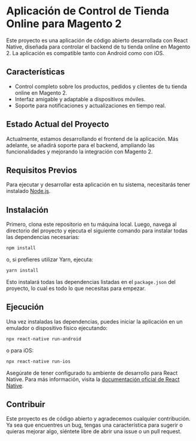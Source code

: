 # Aplicación de Control de Tienda Online para Magento 2

Este proyecto es una aplicación de código abierto desarrollada con React Native, diseñada para controlar el backend de tu tienda online en Magento 2. La aplicación es compatible tanto con Android como con iOS.

## Características

- Control completo sobre los productos, pedidos y clientes de tu tienda online en Magento 2.
- Interfaz amigable y adaptable a dispositivos móviles.
- Soporte para notificaciones y actualizaciones en tiempo real.

## Estado Actual del Proyecto

Actualmente, estamos desarrollando el frontend de la aplicación. Más adelante, se añadirá soporte para el backend, ampliando las funcionalidades y mejorando la integración con Magento 2.

## Requisitos Previos

Para ejecutar y desarrollar esta aplicación en tu sistema, necesitarás tener instalado [Node.js](https://nodejs.org/).

## Instalación

Primero, clona este repositorio en tu máquina local. Luego, navega al directorio del proyecto y ejecuta el siguiente comando para instalar todas las dependencias necesarias:

```bash
npm install
```

o, si prefieres utilizar Yarn, ejecuta:

```bash
yarn install
```

Esto instalará todas las dependencias listadas en el `package.json` del proyecto, lo cual es todo lo que necesitas para empezar.

## Ejecución

Una vez instaladas las dependencias, puedes iniciar la aplicación en un emulador o dispositivo físico ejecutando:

```bash
npx react-native run-android
```

o para iOS:

```bash
npx react-native run-ios
```

Asegúrate de tener configurado tu ambiente de desarrollo para React Native. Para más información, visita la [documentación oficial de React Native](https://reactnative.dev/docs/environment-setup).

## Contribuir

Este proyecto es de código abierto y agradecemos cualquier contribución. Ya sea que encuentres un bug, tengas una característica para sugerir o quieras mejorar algo, siéntete libre de abrir una issue o un pull request.